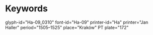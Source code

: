 # Keywords
glyph-id="Ha-09_0310"
font-id="Ha-09"
printer-id="Ha"
printer="Jan Haller"
period="1505–1525"
place="Kraków"
PT plate="172"
